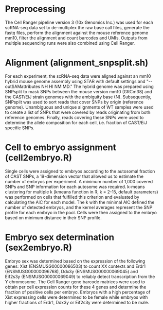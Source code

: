 # Preprocessing
The Cell Ranger pipeline version 3 (10x Genomics Inc.) was used for each scRNA-seq data set to de-multiplex the raw base call files, generate the fastq files, perform the alignment against the mouse reference genome mm10, filter the alignment and count barcodes and UMIs. Outputs from multiple sequencing runs were also combined using Cell Ranger.

# Alignment (alignment_snpsplit.sh)
For each experiment, the scRNA-seq data were aligned against an mm10 hybrid mouse genome assembly using STAR with default settings and "--outSAMattributes NH HI NM MD." The hybrid genome was prepared using SNPsplit to mask SNPs between the mouse version mm10 (GRCm38) and the CAST/EiJ strain genomes with the ambiguity base (N). Subsequently, SNPsplit was used to sort reads that cover SNPs by origin (reference genome). Unambiguous and unique alignments of WT samples were used to create a list of SNPs that were covered by reads originating from both reference genomes. Finally, reads covering these SNPs were used to determine the allele composition for each cell, i.e. fraction of CAST/EiJ specific SNPs.

# Cell to embryo assignment (cell2embryo.R)
Single cells were assigned to embryos according to the autosomal fraction of CAST SNPs, a 19-dimension vector that allowed us to estimate the number of embryos per experiment. A minimum number of 1,000 covered SNPs and SNP information for each autosome was required. k-means clustering for multiple k (kmeans function in R, k = 2-15, default parameters) was performed on cells that fulfilled this criterion and evaluated by calculating the AIC for each model. The k with the minimal AIC defined the number of detected embryos, and the kernel averages represent the SNP profile for each embryo in the pool. Cells were then assigned to the embryo based on minimum distance in their SNP profile.

# Embryo sex determination (sex2embryo.R)
Embryo sex was determined based on the expression of the following genes: Xist (ENSMUSG00000086503) to count XX contexts and Erdr1 (ENSMUSG00000096768), Ddx3y (ENSMUSG00000069045) and Eif2s3y (ENSMUSG00000069049) to reliably detect transcription from the Y chromosome. The Cell Ranger gene barcode matrices were used to obtain per cell expression counts for these 4 genes and determine the fraction of positive cells per embryo. Embryos with a high percentage of Xist expressing cells were determined to be female while embryos with higher fractions of Erdr1, Ddx3y or Eif2s3y were determined to be male.
